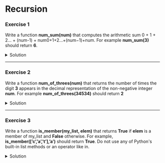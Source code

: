 # Recursion

### Exercise 1

Write a function **num_sum(num)** that computes the arithmetic sum 0 + 1 + 2... + (num-1) + num0+1+2...+(num−1)+num. For example **num_sum(3)** should return **6**. 

<details>
	<summary>Solution</summary>
    
    def  num_sum(num):
    if num == 0:
        return 0
    else:
        return num + num_sum(num - 1)
 
 </details>

 ***

 ### Exercise 2

 Write a function **num_of_threes(num)** that returns the number of times the digit **3** appears in the decimal representation of the non-negative integer **num**. For example **num_of_threes(34534)** should return **2**

 <details>
	<summary>Solution</summary>
	
    def  num_of_threes(num):
    if num == 0:
        return 0
    else:
        digit = num % 10
        rest = num_of_threes(num // 10)
        if digit == 3:
            return rest + 1
        else:
            return rest
	    
 </details>

 ***

### Exercise 3

Write a function **is_member(my_list, elem)** that returns **True** if **elem** is a member of my_list and **False** otherwise. For example, **is_member([’c’,’a’,’t’],’a’)** should return **True**. Do not use any of Python's built-in list methods or an operator like in.

<details>
	<summary>Solution</summary>

def  is_member(my_list,elem):
    if not my_list:
        return False
    if elem == my_list[0]:
        return True
    else:
        return is_member(my_list[1:], elem)

</details>